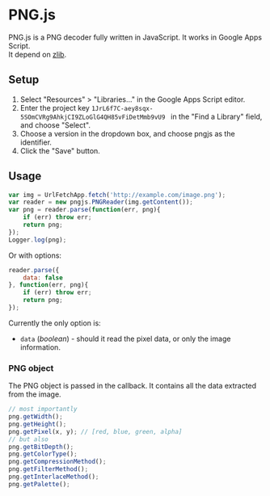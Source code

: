 
PNG.js
======

PNG.js is a PNG decoder fully written in JavaScript. It works in Google Apps Script.  
It depend on [zlib](https://github.com/hinimub/zlib.js).

Setup
-----

1. Select "Resources" > "Libraries..." in the Google Apps Script
editor.
2. Enter the project key `1JrL6f7C-aey8sqx-5SOmCVRg9AhkjCI9ZLoGlG4QH85vFiDetMmb9vU9 ` in the "Find a Library" field, and choose "Select". 
3. Choose a version in the dropdown box, and choose pngjs as the
identifier. 
4. Click the "Save" button.

Usage
-----

``` js
var img = UrlFetchApp.fetch('http://example.com/image.png');
var reader = new pngjs.PNGReader(img.getContent());
var png = reader.parse(function(err, png){
	if (err) throw err;
	return png;
});
Logger.log(png);

```

Or with options:

``` js
reader.parse({
	data: false
}, function(err, png){
	if (err) throw err;
	return png;
});

```

Currently the only option is:

- `data` (*boolean*) - should it read the pixel data, or only the image information.

### PNG object

The PNG object is passed in the callback. It contains all the data extracted
from the image.

``` js
// most importantly
png.getWidth();
png.getHeight();
png.getPixel(x, y); // [red, blue, green, alpha]
// but also
png.getBitDepth();
png.getColorType();
png.getCompressionMethod();
png.getFilterMethod();
png.getInterlaceMethod();
png.getPalette();
```
